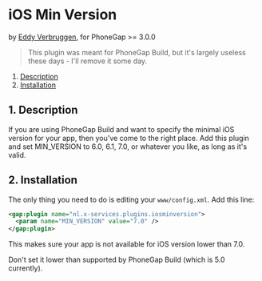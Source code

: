 # iOS Min Version

by [Eddy Verbruggen](http://www.x-services.nl), for PhoneGap >= 3.0.0


> This plugin was meant for PhoneGap Build, but it's largely useless these days - I'll remove it some day.


1. [Description](https://github.com/EddyVerbruggen/iOSMinVersion-PhoneGapBuild-Plugin#1-description)
2. [Installation](https://github.com/EddyVerbruggen/iOSMinVersion-PhoneGapBuild-Plugin#2-installation)

## 1. Description

If you are using PhoneGap Build and want to specify the minimal iOS version for your app, then you've come to the right place.
Add this plugin and set MIN_VERSION to 6.0, 6.1, 7.0, or whatever you like, as long as it's valid.

## 2. Installation

The only thing you need to do is editing your `www/config.xml`.
Add this line:

```xml
<gap:plugin name="nl.x-services.plugins.iosminversion">
  <param name="MIN_VERSION" value="7.0" />
</gap:plugin>
```

This makes sure your app is not available for iOS version lower than 7.0.

Don't set it lower than supported by PhoneGap Build (which is 5.0 currently).
